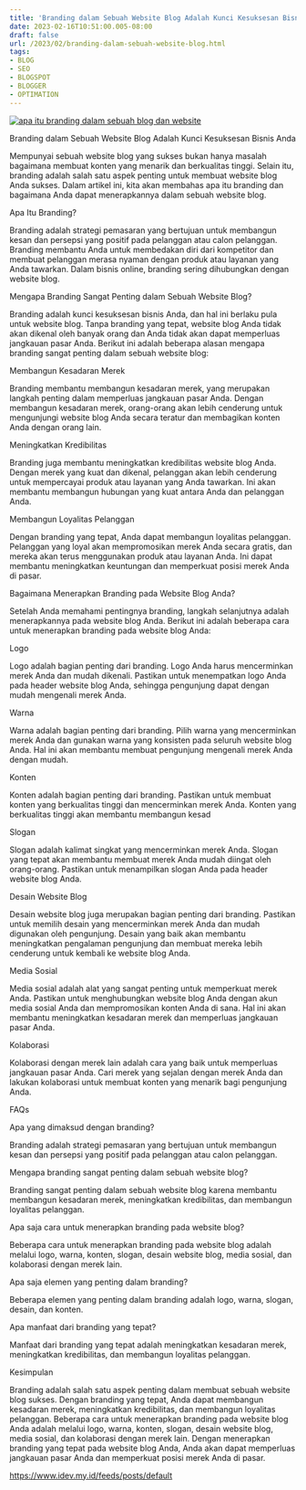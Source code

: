 ```yaml
---
title: 'Branding dalam Sebuah Website Blog Adalah Kunci Kesuksesan Bisnis Anda'
date: 2023-02-16T10:51:00.005-08:00
draft: false
url: /2023/02/branding-dalam-sebuah-website-blog.html
tags: 
- BLOG
- SEO
- BLOGSPOT
- BLOGGER
- OPTIMATION
---
```


[![apa itu branding dalam sebuah blog dan website](https://blogger.googleusercontent.com/img/b/R29vZ2xl/AVvXsEjkS_ZbAkiF04jKq98CV3hfRqmAcoKUH2bbRzFzgFgLojEGAOvdaCAOao6PMYititeDfG9UVM7TAZ1vamF-V8k7l2LdClDVUjdeyA3KqBvxmDyXWG48pcQ2b0KBkcRVPDydxA9_KVpcI-S0fcGVfVFfeBS131FM3cwl9aXoyOuhXcO-tCsEyNpfTAz5dg/w640-h336/apa%20itu%20branding%20dalam%20sebuah%20blog%20dan%20website.webp)](https://blogger.googleusercontent.com/img/b/R29vZ2xl/AVvXsEjkS_ZbAkiF04jKq98CV3hfRqmAcoKUH2bbRzFzgFgLojEGAOvdaCAOao6PMYititeDfG9UVM7TAZ1vamF-V8k7l2LdClDVUjdeyA3KqBvxmDyXWG48pcQ2b0KBkcRVPDydxA9_KVpcI-S0fcGVfVFfeBS131FM3cwl9aXoyOuhXcO-tCsEyNpfTAz5dg/s1200/apa%20itu%20branding%20dalam%20sebuah%20blog%20dan%20website.webp)

  

  

Branding dalam Sebuah Website Blog Adalah Kunci Kesuksesan Bisnis Anda

Mempunyai sebuah website blog yang sukses bukan hanya masalah bagaimana membuat konten yang menarik dan berkualitas tinggi. Selain itu, branding adalah salah satu aspek penting untuk membuat website blog Anda sukses. Dalam artikel ini, kita akan membahas apa itu branding dan bagaimana Anda dapat menerapkannya dalam sebuah website blog.

  

Apa Itu Branding?

  

Branding adalah strategi pemasaran yang bertujuan untuk membangun kesan dan persepsi yang positif pada pelanggan atau calon pelanggan. Branding membantu Anda untuk membedakan diri dari kompetitor dan membuat pelanggan merasa nyaman dengan produk atau layanan yang Anda tawarkan. Dalam bisnis online, branding sering dihubungkan dengan website blog.

  

Mengapa Branding Sangat Penting dalam Sebuah Website Blog?

  

Branding adalah kunci kesuksesan bisnis Anda, dan hal ini berlaku pula untuk website blog. Tanpa branding yang tepat, website blog Anda tidak akan dikenal oleh banyak orang dan Anda tidak akan dapat memperluas jangkauan pasar Anda. Berikut ini adalah beberapa alasan mengapa branding sangat penting dalam sebuah website blog:

  

Membangun Kesadaran Merek

Branding membantu membangun kesadaran merek, yang merupakan langkah penting dalam memperluas jangkauan pasar Anda. Dengan membangun kesadaran merek, orang-orang akan lebih cenderung untuk mengunjungi website blog Anda secara teratur dan membagikan konten Anda dengan orang lain.

  

Meningkatkan Kredibilitas

Branding juga membantu meningkatkan kredibilitas website blog Anda. Dengan merek yang kuat dan dikenal, pelanggan akan lebih cenderung untuk mempercayai produk atau layanan yang Anda tawarkan. Ini akan membantu membangun hubungan yang kuat antara Anda dan pelanggan Anda.

  

Membangun Loyalitas Pelanggan

Dengan branding yang tepat, Anda dapat membangun loyalitas pelanggan. Pelanggan yang loyal akan mempromosikan merek Anda secara gratis, dan mereka akan terus menggunakan produk atau layanan Anda. Ini dapat membantu meningkatkan keuntungan dan memperkuat posisi merek Anda di pasar.

  

Bagaimana Menerapkan Branding pada Website Blog Anda?

  

Setelah Anda memahami pentingnya branding, langkah selanjutnya adalah menerapkannya pada website blog Anda. Berikut ini adalah beberapa cara untuk menerapkan branding pada website blog Anda:

  

Logo

Logo adalah bagian penting dari branding. Logo Anda harus mencerminkan merek Anda dan mudah dikenali. Pastikan untuk menempatkan logo Anda pada header website blog Anda, sehingga pengunjung dapat dengan mudah mengenali merek Anda.

  

Warna

Warna adalah bagian penting dari branding. Pilih warna yang mencerminkan merek Anda dan gunakan warna yang konsisten pada seluruh website blog Anda. Hal ini akan membantu membuat pengunjung mengenali merek Anda dengan mudah.

  

Konten

Konten adalah bagian penting dari branding. Pastikan untuk membuat konten yang berkualitas tinggi dan mencerminkan merek Anda. Konten yang berkualitas tinggi akan membantu membangun kesad

Slogan

Slogan adalah kalimat singkat yang mencerminkan merek Anda. Slogan yang tepat akan membantu membuat merek Anda mudah diingat oleh orang-orang. Pastikan untuk menampilkan slogan Anda pada header website blog Anda.

  

Desain Website Blog

Desain website blog juga merupakan bagian penting dari branding. Pastikan untuk memilih desain yang mencerminkan merek Anda dan mudah digunakan oleh pengunjung. Desain yang baik akan membantu meningkatkan pengalaman pengunjung dan membuat mereka lebih cenderung untuk kembali ke website blog Anda.

  

Media Sosial

Media sosial adalah alat yang sangat penting untuk memperkuat merek Anda. Pastikan untuk menghubungkan website blog Anda dengan akun media sosial Anda dan mempromosikan konten Anda di sana. Hal ini akan membantu meningkatkan kesadaran merek dan memperluas jangkauan pasar Anda.

  

Kolaborasi

Kolaborasi dengan merek lain adalah cara yang baik untuk memperluas jangkauan pasar Anda. Cari merek yang sejalan dengan merek Anda dan lakukan kolaborasi untuk membuat konten yang menarik bagi pengunjung Anda.

  

FAQs

  

Apa yang dimaksud dengan branding?

Branding adalah strategi pemasaran yang bertujuan untuk membangun kesan dan persepsi yang positif pada pelanggan atau calon pelanggan.

  

Mengapa branding sangat penting dalam sebuah website blog?

Branding sangat penting dalam sebuah website blog karena membantu membangun kesadaran merek, meningkatkan kredibilitas, dan membangun loyalitas pelanggan.

  

Apa saja cara untuk menerapkan branding pada website blog?

Beberapa cara untuk menerapkan branding pada website blog adalah melalui logo, warna, konten, slogan, desain website blog, media sosial, dan kolaborasi dengan merek lain.

  

Apa saja elemen yang penting dalam branding?

Beberapa elemen yang penting dalam branding adalah logo, warna, slogan, desain, dan konten.

  

Apa manfaat dari branding yang tepat?

Manfaat dari branding yang tepat adalah meningkatkan kesadaran merek, meningkatkan kredibilitas, dan membangun loyalitas pelanggan.

  

Kesimpulan

  

Branding adalah salah satu aspek penting dalam membuat sebuah website blog sukses. Dengan branding yang tepat, Anda dapat membangun kesadaran merek, meningkatkan kredibilitas, dan membangun loyalitas pelanggan. Beberapa cara untuk menerapkan branding pada website blog Anda adalah melalui logo, warna, konten, slogan, desain website blog, media sosial, dan kolaborasi dengan merek lain. Dengan menerapkan branding yang tepat pada website blog Anda, Anda akan dapat memperluas jangkauan pasar Anda dan memperkuat posisi merek Anda di pasar.

https://www.idev.my.id/feeds/posts/default
